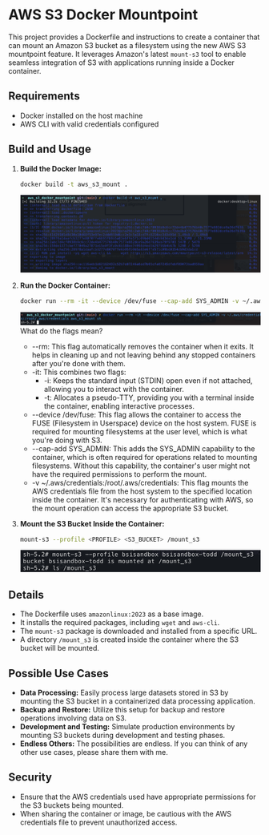 # AWS S3 Docker Mountpoint

This project provides a Dockerfile and instructions to create a container that can mount an Amazon S3 bucket as a filesystem using the new AWS S3 mountpoint feature. It leverages Amazon's latest `mount-s3` tool to enable seamless integration of S3 with applications running inside a Docker container.

## Requirements

- Docker installed on the host machine
- AWS CLI with valid credentials configured

## Build and Usage

1. **Build the Docker Image:**
    ```bash
    docker build -t aws_s3_mount .
    ```
   ![build.png](images%2Fbuild.png)
2. **Run the Docker Container:**
   ```bash
   docker run --rm -it --device /dev/fuse --cap-add SYS_ADMIN -v ~/.aws/credentials:/root/.aws/credentials aws_s3_mount sh
   ```
   ![run.png](images%2Frun.png)
   What do the flags mean?
   * --rm: This flag automatically removes the container when it exits. It helps in cleaning up and not leaving behind any stopped containers after you're done with them.
   * -it: This combines two flags:
      * -i: Keeps the standard input (STDIN) open even if not attached, allowing you to interact with the container.
      * -t: Allocates a pseudo-TTY, providing you with a terminal inside the container, enabling interactive processes.
   * --device /dev/fuse: This flag allows the container to access the FUSE (Filesystem in Userspace) device on the host system. FUSE is required for mounting filesystems at the user level, which is what you're doing with S3.
   * --cap-add SYS_ADMIN: This adds the SYS_ADMIN capability to the container, which is often required for operations related to mounting filesystems. Without this capability, the container's user might not have the required permissions to perform the mount.
   * -v ~/.aws/credentials:/root/.aws/credentials: This flag mounts the AWS credentials file from the host system to the specified location inside the container. It's necessary for authenticating with AWS, so the mount operation can access the appropriate S3 bucket.

3. **Mount the S3 Bucket Inside the Container:**
   ```bash
   mount-s3 --profile <PROFILE> <S3_BUCKET> /mount_s3
   ```
   ![mount.png](images%2Fmount.png)
## Details

- The Dockerfile uses `amazonlinux:2023` as a base image.
- It installs the required packages, including `wget` and `aws-cli`.
- The `mount-s3` package is downloaded and installed from a specific URL.
- A directory `/mount_s3` is created inside the container where the S3 bucket will be mounted.

## Possible Use Cases

- **Data Processing:** Easily process large datasets stored in S3 by mounting the S3 bucket in a containerized data processing application.
- **Backup and Restore:** Utilize this setup for backup and restore operations involving data on S3.
- **Development and Testing:** Simulate production environments by mounting S3 buckets during development and testing phases.
- **Endless Others:** The possibilities are endless. If you can think of any other use cases, please share them with me.

## Security

- Ensure that the AWS credentials used have appropriate permissions for the S3 buckets being mounted.
- When sharing the container or image, be cautious with the AWS credentials file to prevent unauthorized access.
